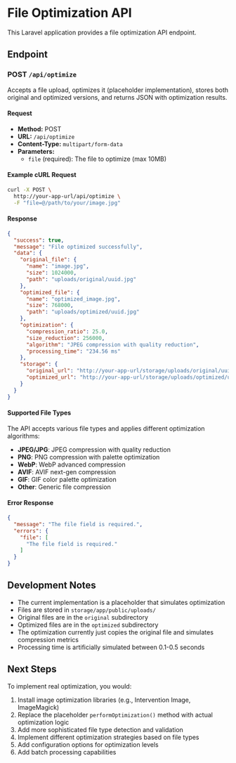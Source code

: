 # File Optimization API

This Laravel application provides a file optimization API endpoint.

## Endpoint

### POST `/api/optimize`

Accepts a file upload, optimizes it (placeholder implementation), stores both original and optimized versions, and returns JSON with optimization results.

#### Request

- **Method:** POST
- **URL:** `/api/optimize`
- **Content-Type:** `multipart/form-data`
- **Parameters:**
  - `file` (required): The file to optimize (max 10MB)

#### Example cURL Request

```bash
curl -X POST \
  http://your-app-url/api/optimize \
  -F "file=@/path/to/your/image.jpg"
```

#### Response

```json
{
  "success": true,
  "message": "File optimized successfully",
  "data": {
    "original_file": {
      "name": "image.jpg",
      "size": 1024000,
      "path": "uploads/original/uuid.jpg"
    },
    "optimized_file": {
      "name": "optimized_image.jpg",
      "size": 768000,
      "path": "uploads/optimized/uuid.jpg"
    },
    "optimization": {
      "compression_ratio": 25.0,
      "size_reduction": 256000,
      "algorithm": "JPEG compression with quality reduction",
      "processing_time": "234.56 ms"
    },
    "storage": {
      "original_url": "http://your-app-url/storage/uploads/original/uuid.jpg",
      "optimized_url": "http://your-app-url/storage/uploads/optimized/uuid.jpg"
    }
  }
}
```

#### Supported File Types

The API accepts various file types and applies different optimization algorithms:

- **JPEG/JPG**: JPEG compression with quality reduction
- **PNG**: PNG compression with palette optimization  
- **WebP**: WebP advanced compression
- **AVIF**: AVIF next-gen compression
- **GIF**: GIF color palette optimization
- **Other**: Generic file compression

#### Error Response

```json
{
  "message": "The file field is required.",
  "errors": {
    "file": [
      "The file field is required."
    ]
  }
}
```

## Development Notes

- The current implementation is a placeholder that simulates optimization
- Files are stored in `storage/app/public/uploads/`
- Original files are in the `original` subdirectory
- Optimized files are in the `optimized` subdirectory
- The optimization currently just copies the original file and simulates compression metrics
- Processing time is artificially simulated between 0.1-0.5 seconds

## Next Steps

To implement real optimization, you would:

1. Install image optimization libraries (e.g., Intervention Image, ImageMagick)
2. Replace the placeholder `performOptimization()` method with actual optimization logic
3. Add more sophisticated file type detection and validation
4. Implement different optimization strategies based on file types
5. Add configuration options for optimization levels
6. Add batch processing capabilities 